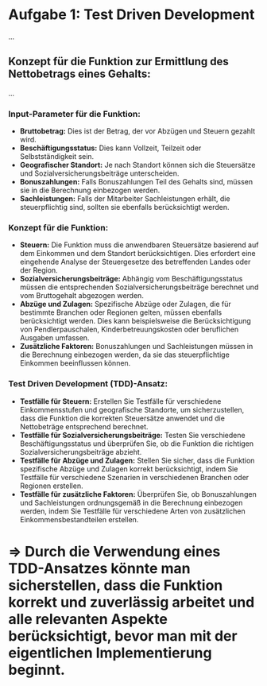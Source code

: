 # Aufgabe 1: Test Driven Development

...

## Konzept für die Funktion zur Ermittlung des Nettobetrags eines Gehalts:

...

### Input-Parameter für die Funktion:

- **Bruttobetrag:** Dies ist der Betrag, der vor Abzügen und Steuern gezahlt wird.
- **Beschäftigungsstatus:** Dies kann Vollzeit, Teilzeit oder Selbstständigkeit sein.
- **Geografischer Standort:** Je nach Standort können sich die Steuersätze und Sozialversicherungsbeiträge unterscheiden.
- **Bonuszahlungen:** Falls Bonuszahlungen Teil des Gehalts sind, müssen sie in die Berechnung einbezogen werden.
- **Sachleistungen:** Falls der Mitarbeiter Sachleistungen erhält, die steuerpflichtig sind, sollten sie ebenfalls berücksichtigt werden.

### Konzept für die Funktion:

- **Steuern:** Die Funktion muss die anwendbaren Steuersätze basierend auf dem Einkommen und dem Standort berücksichtigen. Dies erfordert eine eingehende Analyse der Steuergesetze des betreffenden Landes oder der Region.
- **Sozialversicherungsbeiträge:** Abhängig vom Beschäftigungsstatus müssen die entsprechenden Sozialversicherungsbeiträge berechnet und vom Bruttogehalt abgezogen werden.
- **Abzüge und Zulagen:** Spezifische Abzüge oder Zulagen, die für bestimmte Branchen oder Regionen gelten, müssen ebenfalls berücksichtigt werden. Dies kann beispielsweise die Berücksichtigung von Pendlerpauschalen, Kinderbetreuungskosten oder beruflichen Ausgaben umfassen.
- **Zusätzliche Faktoren:** Bonuszahlungen und Sachleistungen müssen in die Berechnung einbezogen werden, da sie das steuerpflichtige Einkommen beeinflussen können.

### Test Driven Development (TDD)-Ansatz:

- **Testfälle für Steuern:** Erstellen Sie Testfälle für verschiedene Einkommensstufen und geografische Standorte, um sicherzustellen, dass die Funktion die korrekten Steuersätze anwendet und die Nettobeträge entsprechend berechnet.
- **Testfälle für Sozialversicherungsbeiträge:** Testen Sie verschiedene Beschäftigungsstatus und überprüfen Sie, ob die Funktion die richtigen Sozialversicherungsbeiträge abzieht.
- **Testfälle für Abzüge und Zulagen:** Stellen Sie sicher, dass die Funktion spezifische Abzüge und Zulagen korrekt berücksichtigt, indem Sie Testfälle für verschiedene Szenarien in verschiedenen Branchen oder Regionen erstellen.
- **Testfälle für zusätzliche Faktoren:** Überprüfen Sie, ob Bonuszahlungen und Sachleistungen ordnungsgemäß in die Berechnung einbezogen werden, indem Sie Testfälle für verschiedene Arten von zusätzlichen Einkommensbestandteilen erstellen.

# => Durch die Verwendung eines TDD-Ansatzes könnte man sicherstellen, dass die Funktion korrekt und zuverlässig arbeitet und alle relevanten Aspekte berücksichtigt, bevor man mit der eigentlichen Implementierung beginnt.
